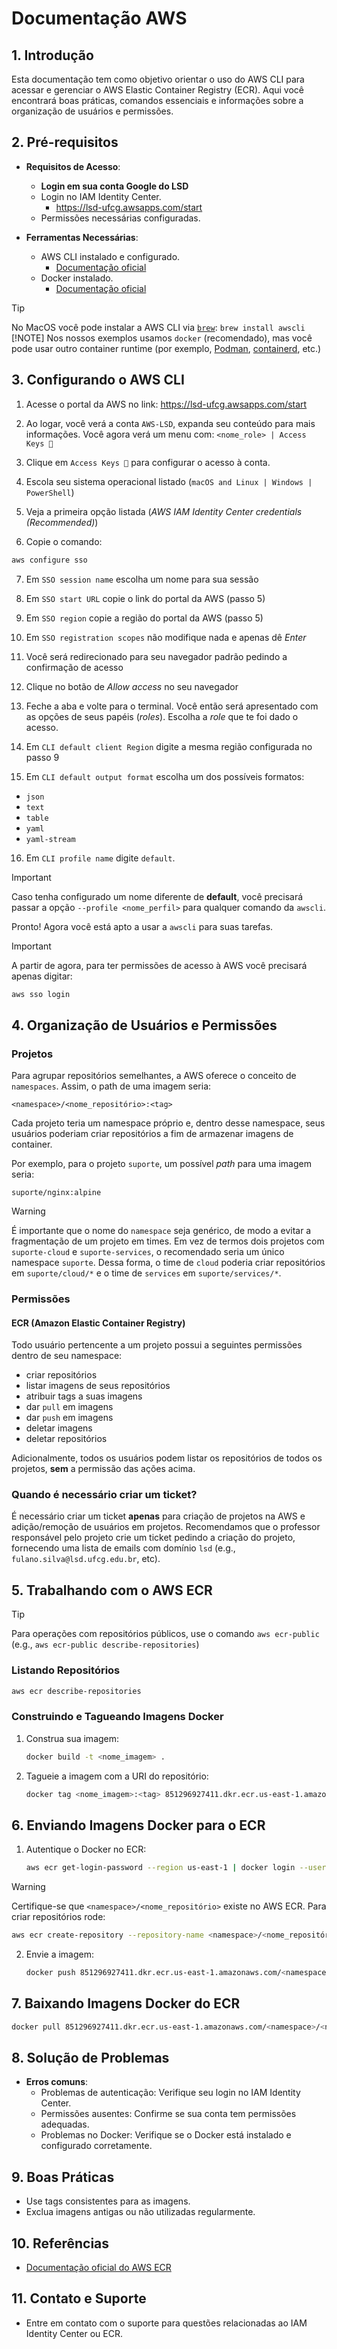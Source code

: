 # Documentação AWS

## 1. Introdução

Esta documentação tem como objetivo orientar o uso do AWS CLI para acessar e
gerenciar o AWS Elastic Container Registry (ECR). Aqui você encontrará boas
práticas, comandos essenciais e informações sobre a organização de usuários e
permissões.

## 2. Pré-requisitos

- **Requisitos de Acesso**:
  - **Login em sua conta Google do LSD**
  - Login no IAM Identity Center.
    - <https://lsd-ufcg.awsapps.com/start>
  - Permissões necessárias configuradas.

- **Ferramentas Necessárias**:
  - AWS CLI instalado e configurado.
    - [Documentação oficial](https://docs.aws.amazon.com/cli/latest/userguide/getting-started-install.html)
  - Docker instalado.
    - [Documentação oficial](https://docs.docker.com/engine/install/)

> [!TIP]
> No MacOS você pode instalar a AWS CLI via [`brew`](https://brew.sh/):
> `brew install awscli`  
> [!NOTE]
> Nos nossos exemplos usamos `docker` (recomendado), mas você pode usar outro container
> runtime (por exemplo, [Podman](https://podman.io/),
> [containerd](https://containerd.io/), etc.)

## 3. Configurando o AWS CLI

1. Acesse o portal da AWS no link: <https://lsd-ufcg.awsapps.com/start>

2. Ao logar, você verá a conta `AWS-LSD`, expanda seu conteúdo para mais
informações. Você agora verá um menu com: `<nome_role> | Access Keys 🔑`

3. Clique em `Access Keys 🔑` para configurar o acesso à conta.

4. Escola seu sistema operacional listado (`macOS and Linux | Windows | PowerShell`)

5. Veja a primeira opção listada (_AWS IAM Identity Center credentials (Recommended)_)

6. Copie o comando:

```bash
aws configure sso
```

7. Em `SSO session name` escolha um nome para sua sessão

8. Em `SSO start URL` copie o link do portal da AWS (passo 5)

9. Em `SSO region` copie a região do portal da AWS (passo 5)

10. Em `SSO registration scopes` não modifique nada e apenas dê _Enter_

11. Você será redirecionado para seu navegador padrão pedindo a confirmação de acesso

12. Clique no botão de _Allow access_ no seu navegador

13. Feche a aba e volte para o terminal. Você então será apresentado com as
    opções de seus papéis (_roles_). Escolha a _role_ que te foi dado o acesso.

14. Em `CLI default client Region` digite a mesma região configurada no passo 9

15. Em `CLI default output format` escolha um dos possíveis formatos:

- `json`
- `text`
- `table`
- `yaml`
- `yaml-stream`

16. Em `CLI profile name` digite `default`.

> [!IMPORTANT]
> Caso tenha configurado um nome diferente de **default**, você precisará
> passar a opção `--profile <nome_perfil>` para qualquer comando da `awscli`.

Pronto! Agora você está apto a usar a `awscli` para suas tarefas.

> [!IMPORTANT]
> A partir de agora, para ter permissões de acesso à AWS você precisará apenas digitar:
>
> ```bash
> aws sso login
> ```

## 4. Organização de Usuários e Permissões

### Projetos

Para agrupar repositórios semelhantes, a AWS oferece o conceito de
`namespaces`. Assim, o path de uma imagem seria:

```text
<namespace>/<nome_repositório>:<tag>
```

Cada projeto teria um namespace próprio e, dentro desse namespace, seus
usuários poderiam criar repositórios a fim de armazenar imagens de container.

Por exemplo, para o projeto `suporte`, um possível _path_ para uma imagem
seria:

```text
suporte/nginx:alpine
```

> [!WARNING]
> É importante que o nome do `namespace` seja genérico, de modo a evitar a
> fragmentação de um projeto em times. Em vez de termos dois projetos com
> `suporte-cloud` e `suporte-services`, o recomendado seria um único namespace
> `suporte`. Dessa forma, o time de `cloud` poderia criar repositórios em
> `suporte/cloud/*` e o time de `services` em `suporte/services/*`.

### Permissões

#### ECR (Amazon Elastic Container Registry)

Todo usuário pertencente a um projeto possui a seguintes permissões dentro de
seu namespace:

- criar repositórios
- listar imagens de seus repositórios
- atribuir tags a suas imagens
- dar `pull` em imagens
- dar `push` em imagens
- deletar imagens
- deletar repositórios

Adicionalmente, todos os usuários podem listar os repositórios de todos os
projetos, **sem** a permissão das ações acima.

### Quando é necessário criar um ticket?

É necessário criar um ticket **apenas** para criação de projetos na AWS e
adição/remoção de usuários em projetos. Recomendamos que o professor
responsável pelo projeto crie um ticket pedindo a criação do projeto,
fornecendo uma lista de emails com domínio `lsd` (e.g.,
`fulano.silva@lsd.ufcg.edu.br`, etc).

## 5. Trabalhando com o AWS ECR

> [!TIP]
> Para operações com repositórios públicos, use o comando `aws ecr-public`
> (e.g., `aws ecr-public describe-repositories`)

### Listando Repositórios

```bash
aws ecr describe-repositories
```

### Construindo e Tagueando Imagens Docker

1. Construa sua imagem:

   ```bash
   docker build -t <nome_imagem> .
   ```

2. Tagueie a imagem com a URI do repositório:

   ```bash
   docker tag <nome_imagem>:<tag> 851296927411.dkr.ecr.us-east-1.amazonaws.com/<namespace>/<nome_repositório>:<tag>
   ```

## 6. Enviando Imagens Docker para o ECR

1. Autentique o Docker no ECR:

   ```bash
   aws ecr get-login-password --region us-east-1 | docker login --username AWS --password-stdin 851296927411.dkr.ecr.us-east-1.amazonaws.com
   ```

> [!WARNING]
> Certifique-se que `<namespace>/<nome_repositório>` existe no AWS ECR. Para
> criar repositórios rode:
>
> ```bash
> aws ecr create-repository --repository-name <namespace>/<nome_repositório>
> ```
>
2. Envie a imagem:

   ```bash
   docker push 851296927411.dkr.ecr.us-east-1.amazonaws.com/<namespace>/<nome_repositório>:<tag>
   ```

## 7. Baixando Imagens Docker do ECR

```bash
docker pull 851296927411.dkr.ecr.us-east-1.amazonaws.com/<namespace>/<nome_repositório>:<tag>
```

## 8. Solução de Problemas

- **Erros comuns**:
  - Problemas de autenticação: Verifique seu login no IAM Identity Center.
  - Permissões ausentes: Confirme se sua conta tem permissões adequadas.
  - Problemas no Docker: Verifique se o Docker está instalado e configurado corretamente.

## 9. Boas Práticas

- Use tags consistentes para as imagens.
- Exclua imagens antigas ou não utilizadas regularmente.

## 10. Referências

- [Documentação oficial do AWS ECR](https://docs.aws.amazon.com/AmazonECR/latest/userguide/what-is-ecr.html)

## 11. Contato e Suporte

- Entre em contato com o suporte para questões relacionadas ao IAM Identity
Center ou ECR.
